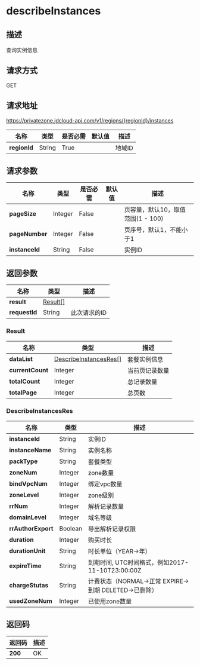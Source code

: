 # describeInstances


## 描述
查询实例信息


## 请求方式
GET

## 请求地址
https://privatezone.jdcloud-api.com/v1/regions/{regionId}/instances

|名称|类型|是否必需|默认值|描述|
|---|---|---|---|---|
|**regionId**|String|True| |地域ID|

## 请求参数
|名称|类型|是否必需|默认值|描述|
|---|---|---|---|---|
|**pageSize**|Integer|False| |页容量，默认10，取值范围(1 - 100)|
|**pageNumber**|Integer|False| |页序号，默认1，不能小于1|
|**instanceId**|String|False| |实例ID|


## 返回参数
|名称|类型|描述|
|---|---|---|
|**result**|[Result[]](#result)| |
|**requestId**|String|此次请求的ID|

### <div id="Result">Result</div>
|名称|类型|描述|
|---|---|---|
|**dataList**|[DescribeInstancesRes[]](#describeinstancesres)|套餐实例信息|
|**currentCount**|Integer|当前页记录数量|
|**totalCount**|Integer|总记录数量|
|**totalPage**|Integer|总页数|
### <div id="DescribeInstancesRes">DescribeInstancesRes</div>
|名称|类型|描述|
|---|---|---|
|**instanceId**|String|实例ID|
|**instanceName**|String|实例名称|
|**packType**|String|套餐类型|
|**zoneNum**|Integer|zone数量|
|**bindVpcNum**|Integer|绑定vpc数量|
|**zoneLevel**|Integer|zone级别|
|**rrNum**|Integer|解析记录数量|
|**domainLevel**|Integer|域名等级|
|**rrAuthorExport**|Boolean|导出解析记录权限|
|**duration**|Integer|购买时长|
|**durationUnit**|String|时长单位（YEAR->年）|
|**expireTime**|String|到期时间, UTC时间格式，例如2017-11-10T23:00:00Z|
|**chargeStutas**|String|计费状态（NORMAL->正常 EXPIRE->到期 DELETED->已删除）|
|**usedZoneNum**|Integer|已使用zone数量|

## 返回码
|返回码|描述|
|---|---|
|**200**|OK|
